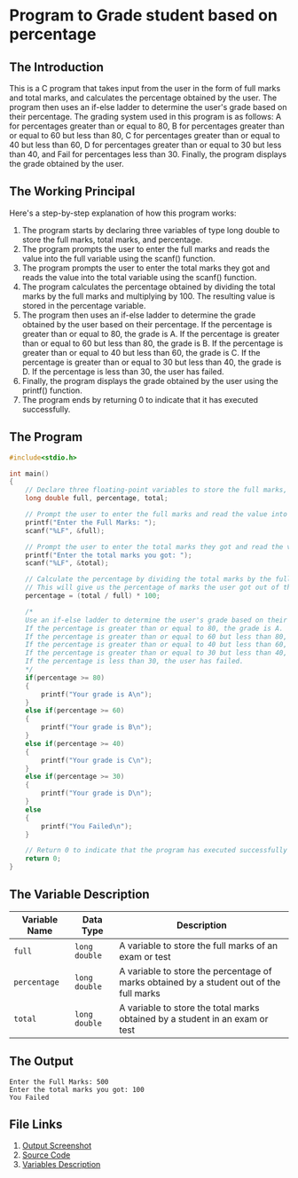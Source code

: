 # Program to Grade student based on percentage
## The Introduction

This is a C program that takes input from the user in the form of full marks and total marks, and calculates the percentage obtained by the user. The program then uses an if-else ladder to determine the user's grade based on their percentage. The grading system used in this program is as follows: A for percentages greater than or equal to 80, B for percentages greater than or equal to 60 but less than 80, C for percentages greater than or equal to 40 but less than 60, D for percentages greater than or equal to 30 but less than 40, and Fail for percentages less than 30. Finally, the program displays the grade obtained by the user.

## The Working Principal

Here's a step-by-step explanation of how this program works:

1.  The program starts by declaring three variables of type long double to store the full marks, total marks, and percentage.
2.  The program prompts the user to enter the full marks and reads the value into the full variable using the scanf() function.
3.  The program prompts the user to enter the total marks they got and reads the value into the total variable using the scanf() function.
4.  The program calculates the percentage obtained by dividing the total marks by the full marks and multiplying by 100. The resulting value is stored in the percentage variable.
5.  The program then uses an if-else ladder to determine the grade obtained by the user based on their percentage. If the percentage is greater than or equal to 80, the grade is A. If the percentage is greater than or equal to 60 but less than 80, the grade is B. If the percentage is greater than or equal to 40 but less than 60, the grade is C. If the percentage is greater than or equal to 30 but less than 40, the grade is D. If the percentage is less than 30, the user has failed.
6.  Finally, the program displays the grade obtained by the user using the printf() function.
7.  The program ends by returning 0 to indicate that it has executed successfully.

## The Program

```c
#include<stdio.h>

int main()
{
    // Declare three floating-point variables to store the full marks, total marks, and percentage
    long double full, percentage, total;

    // Prompt the user to enter the full marks and read the value into the full variable
    printf("Enter the Full Marks: ");
    scanf("%LF", &full);

    // Prompt the user to enter the total marks they got and read the value into the total variable
    printf("Enter the total marks you got: ");
    scanf("%LF", &total);

    // Calculate the percentage by dividing the total marks by the full marks and multiplying by 100
    // This will give us the percentage of marks the user got out of the full marks
    percentage = (total / full) * 100;

    /*
    Use an if-else ladder to determine the user's grade based on their percentage.
    If the percentage is greater than or equal to 80, the grade is A.
    If the percentage is greater than or equal to 60 but less than 80, the grade is B.
    If the percentage is greater than or equal to 40 but less than 60, the grade is C.
    If the percentage is greater than or equal to 30 but less than 40, the grade is D.
    If the percentage is less than 30, the user has failed.
    */
    if(percentage >= 80)
    {
        printf("Your grade is A\n");
    }
    else if(percentage >= 60)
    {
        printf("Your grade is B\n");
    }
    else if(percentage >= 40)
    {
        printf("Your grade is C\n");
    }
    else if(percentage >= 30)
    {
        printf("Your grade is D\n");
    }
    else
    {
        printf("You Failed\n");
    }

    // Return 0 to indicate that the program has executed successfully
    return 0;
}
```

## The Variable Description

| Variable Name | Data Type | Description |
| --- | --- | --- |
| `full` | `long double` | A variable to store the full marks of an exam or test |
| `percentage` | `long double` | A variable to store the percentage of marks obtained by a student out of the full marks |
| `total` | `long double` | A variable to store the total marks obtained by a student in an exam or test |

## The Output

```
Enter the Full Marks: 500
Enter the total marks you got: 100
You Failed
```

## File Links
1. [Output Screenshot](../screenshots/gradeSystem.png)
2. [Source Code](../src/gradeSystem.c)
3. [Variables Description](../variableDescription/gradeSystem.md)